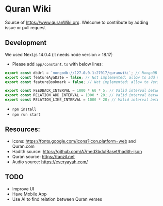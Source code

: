 # Quran Wiki  
Source of https://www.quranWiki.org.
Welcome to contribute by adding issue or pull request
## Development
We used Next.js 14.0.4 (it needs node version > 18.17)
- Please add `app/constant.ts`  with below lines:
```javascript
export const dbUrl = `mongodb://127.0.0.1:27017/quranwiki`; // MongoDB URL
export const featureAyaDate = false; // Not implemented: allow to add verse's revealation date and story
export const featureBookmark = false; // Not implemented: allow to Verse to user bookmark

export const FEEDBACK_INTERVAL = 1000 * 60 * 5; // Valid interval between feedbacks
export const RELATION_ADD_INTERVAL = 1000 * 20; // Valid interval between adding relations
export const RELATION_LIKE_INTERVAL = 1000 * 20; // Valid interval between liking relations
```

- `npm install`
- `npm run start`

## Resources:
 - Icons: https://fonts.google.com/icons?icon.platform=web and Quran.com
 - Hadith source: https://github.com/A7med3bdulBaset/hadith-json
 - Quran source: https://tanzil.net
 - Audio source: https://everyayah.com/

## TODO
- Improve UI
- Have Mobile App 
- Use AI to find relation between Quran verses